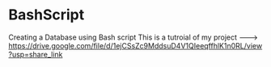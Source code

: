 # BashScript
Creating a Database using Bash script
This is a tutroial of my project --->   https://drive.google.com/file/d/1ejCSsZc9MddsuD4V1QIeeqffhlK1n0RL/view?usp=share_link
